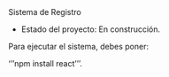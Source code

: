 </h1> Sistema de Registro</h1>

- Estado del proyecto: En construcción.

Para ejecutar el sistema, debes poner:

‘’’npm install react’’’.
